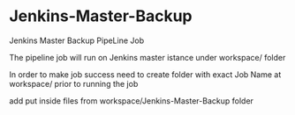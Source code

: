 # Jenkins-Master-Backup
Jenkins Master Backup PipeLine Job

The pipeline job will run on Jenkins master istance under workspace/<Job-Name> folder

In order to make job success need to create folder with exact Job Name at workspace/ prior to running the job

add put inside files from workspace/Jenkins-Master-Backup folder
